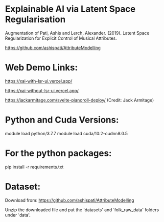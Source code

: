 # Explainable AI via Latent Space Regularisation

Augmentation of Pati, Ashis and Lerch, Alexander. (2019). Latent Space Regularization for Explicit Control of Musical Attributes.

https://github.com/ashispati/AttributeModelling

# Web Demo Links:

https://xai-with-lsr-ui.vercel.app/

https://xai-without-lsr-ui.vercel.app/

https://jackarmitage.com/svelte-pianoroll-deploy/ (Credit: Jack Armitage)


# Python and Cuda Versions:
module load python/3.7.7
module load cuda/10.2-cudnn8.0.5

# For the python packages:
pip install -r requirements.txt

# Dataset:

Download from: https://github.com/ashispati/AttributeModelling

Unzip the downloaded file and put the 'datasets' and 'folk_raw_data' folders under 'data'.

